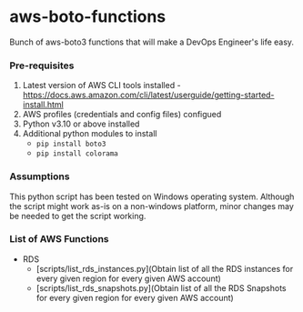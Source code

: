# aws-boto-functions
Bunch of aws-boto3 functions that will make a DevOps Engineer's life easy.


### Pre-requisites
  1. Latest version of AWS CLI tools installed - https://docs.aws.amazon.com/cli/latest/userguide/getting-started-install.html
  2. AWS profiles (credentials and config files) configued
  3. Python v3.10 or above installed
  4. Additional python modules to install
     - `pip install boto3`
     - `pip install colorama`

### Assumptions
This python script has been tested on Windows operating system. Although the script might work as-is on a non-windows platform, minor changes may be needed to get the script working.


### List of AWS Functions
  - RDS
    - [scripts/list_rds_instances.py](Obtain list of all the RDS instances for every given region for every given AWS account)
    - [scripts/list_rds_snapshots.py](Obtain list of all the RDS Snapshots for every given region for every given AWS account)